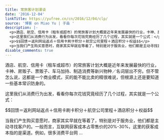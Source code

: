 ```yaml
---
title: 常旅客计划漫谈
date: '2016-12-04'
linkTitle: https://yufree.cn/cn/2016/12/04/clp/
source: '博客 on Miao Yu | 于淼 '
description: |-
  <p>酒店、航空、信用卡（租车或超市）的常旅客计划大概是近年来发展最快的行业，卡神、房贩子、票贩子、车马加持、制造消费等新兴物种／名词层出不穷。但不管怎么说，这都是一个商业模式，买的能不能比卖的精很难说，但根源上还是要知道一些基本常识防身的。</p>
  <p>这里我们从消费行为出发，看看你每次花钱究竟经历了几个过程，其实就是一个公式：</p>
  <p>$$回馈＝返利网站返点＋信用卡刷卡积分＋航空公司里程＋酒店积分＋权益$$</p>
  <p>当我们产生购买意愿时，商家其实早就在等着了，特别是对于服务业，他们都是主动寻找客户的。一般而言，互联网获客成本占零售价的20%-30%，这里的获客成本指的是渠道。例如，很多消费平台网 ...
disable_comments: true
---
```

<p>酒店、航空、信用卡（租车或超市）的常旅客计划大概是近年来发展最快的行业，卡神、房贩子、票贩子、车马加持、制造消费等新兴物种／名词层出不穷。但不管怎么说，这都是一个商业模式，买的能不能比卖的精很难说，但根源上还是要知道一些基本常识防身的。</p>
<p>这里我们从消费行为出发，看看你每次花钱究竟经历了几个过程，其实就是一个公式：</p>
<p>$$回馈＝返利网站返点＋信用卡刷卡积分＋航空公司里程＋酒店积分＋权益$$</p>
<p>当我们产生购买意愿时，商家其实早就在等着了，特别是对于服务业，他们都是主动寻找客户的。一般而言，互联网获客成本占零售价的20%-30%，这里的获客成本指的是渠道。例如，很多消费平台网 ...